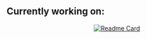 <h2>Currently working on:</h2>
<div align="center">
  
[![Readme Card](https://github-readme-stats.vercel.app/api/pin/?username=akhos09&repo=vagrant-utilities&theme=gruvbox)](https://github.com/akhos09/vagrant-utilities.git)

</div>
